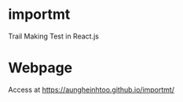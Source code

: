 # importmt
Trail Making Test in React.js


# Webpage
Access at https://aungheinhtoo.github.io/importmt/
